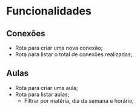 # Funcionalidades

## Conexões

- Rota para criar uma nova conexão;
- Rota para listar o total de conexões realizadas;

## Aulas

- Rota para criar uma aula;
- Rota para listar aulas;
    - Filtrar por matéria, dia da semana e horário;

